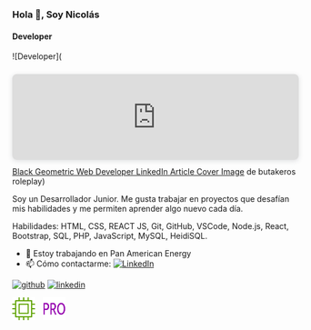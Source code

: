 ### Hola 👋, Soy Nicolás
#### Developer
![Developer](<div style="position: relative; width: 100%; height: 0; padding-top: 30.0000%;  padding-bottom: 0; box-shadow: 0 2px 8px 0 rgba(63,69,81,0.16); margin-top: 1.6em; margin-bottom: 0.9em; overflow: hidden;  border-radius: 8px; will-change: transform;">   <iframe loading="lazy" style="position: absolute; width: 100%; height: 100%; top: 0; left: 0; border: none; padding: 0;margin: 0;"     src="https:&#x2F;&#x2F;www.canva.com&#x2F;design&#x2F;DAGMhTJrSI8&#x2F;XE0DBOquh0lqcjb0XydREg&#x2F;view?embed" allowfullscreen="allowfullscreen" allow="fullscreen">   </iframe> </div> <a href="https:&#x2F;&#x2F;www.canva.com&#x2F;design&#x2F;DAGMhTJrSI8&#x2F;XE0DBOquh0lqcjb0XydREg&#x2F;view?utm_content=DAGMhTJrSI8&amp;utm_campaign=designshare&amp;utm_medium=embeds&amp;utm_source=link" target="_blank" rel="noopener">Black Geometric Web Developer LinkedIn Article Cover Image</a> de butakeros roleplay)

Soy un Desarrollador Junior. Me gusta trabajar en proyectos que desafían mis habilidades y me permiten aprender algo nuevo cada día.

Habilidades:  HTML, CSS, REACT JS, Git, GitHub, VSCode, Node.js, React, Bootstrap, SQL, PHP, JavaScript, MySQL, HeidiSQL.

- 🔭 Estoy trabajando en Pan American Energy 
- 📫 Cómo contactarme: [![LinkedIn](https://img.shields.io/badge/-LinkedIn-blue?style=flat-square&logo=Linkedin&logoColor=white&link=https://www.linkedin.com/in/nicolas-seijas-222909263/)](https://www.linkedin.com/in/nicolas-seijas-222909263/) 


[<img src='https://cdn.jsdelivr.net/npm/simple-icons@3.0.1/icons/github.svg' alt='github' height='40'>](https://github.com/https://github.com/NicolasSeij)  [<img src='https://cdn.jsdelivr.net/npm/simple-icons@3.0.1/icons/linkedin.svg' alt='linkedin' height='40'>](https://www.linkedin.com/in/https://www.linkedin.com/in/nicolas-seijas-222909263/)  

<a href='https://docs.github.com/en/developers'><img src='https://raw.githubusercontent.com/acervenky/animated-github-badges/master/assets/devbadge.gif' width='40' height='40'></a> <a href='https://github.com/pricing'><img src='https://raw.githubusercontent.com/acervenky/animated-github-badges/master/assets/pro.gif' width='40' height='40'></a> 

